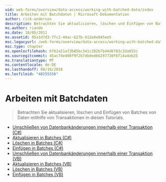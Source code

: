 ```yaml
---
uid: web-forms/overview/data-access/working-with-batched-data/index
title: Arbeiten mit Batchdaten | Microsoft-Dokumentation
author: rick-anderson
description: Betrachten Sie aktualisieren, löschen und Einfügen von Batches von Daten mithilfe von Transaktionen in diesen Tutorials.
ms.author: riande
ms.date: 10/05/2011
ms.assetid: 95a1d7d3-7fc2-44ac-b27b-912e0e045ee5
msc.legacyurl: /web-forms/overview/data-access/working-with-batched-data
msc.type: chapter
ms.openlocfilehash: 6f62a21af3b85bc341c202b7b44d6703c2da655c
ms.sourcegitcommit: 45ac74e400f9f2b7dbded66297730f6f14a4eb25
ms.translationtype: MT
ms.contentlocale: de-DE
ms.lasthandoff: 08/16/2018
ms.locfileid: "48255556"
---
```

<a name="working-with-batched-data"></a>Arbeiten mit Batchdaten
====================
> Betrachten Sie aktualisieren, löschen und Einfügen von Batches von Daten mithilfe von Transaktionen in diesen Tutorials.


- [Umschließen von Datenbankänderungen innerhalb einer Transaktion (C#)](wrapping-database-modifications-within-a-transaction-cs.md)
- [Aktualisieren in Batches (C#)](batch-updating-cs.md)
- [Löschen in Batches (C#)](batch-deleting-cs.md)
- [Einfügen in Batches (C#)](batch-inserting-cs.md)
- [Umschließen von Datenbankänderungen innerhalb einer Transaktion (VB)](wrapping-database-modifications-within-a-transaction-vb.md)
- [Aktualisieren in Batches (VB)](batch-updating-vb.md)
- [Löschen in Batches (VB)](batch-deleting-vb.md)
- [Einfügen in Batches (VB)](batch-inserting-vb.md)
